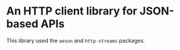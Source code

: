 # An HTTP client library for JSON-based APIs

This library used the `aeson` and `http-streams` packages.
